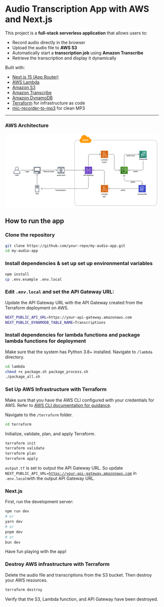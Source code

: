# Audio Transcription App with AWS and Next.js

This project is a **full-stack serverless application** that allows users to:

- Record audio directly in the browser
- Upload the audio file to **AWS S3**
- Automatically start a **transcription job** using **Amazon Transcribe**
- Retrieve the transcription and display it dynamically

Built with:
- [Next.js 15 (App Router)](https://nextjs.org/)
- [AWS Lambda](https://aws.amazon.com/lambda/)
- [Amazon S3](https://aws.amazon.com/s3/)
- [Amazon Transcribe](https://aws.amazon.com/transcribe/)
- [Amazon DynamoDB](https://aws.amazon.com/dynamodb/)
- [Terraform](https://www.terraform.io/) for infrastructure as code
- [mic-recorder-to-mp3](https://www.npmjs.com/package/mic-recorder-to-mp3) for clean MP3
---
### AWS Architecture
![AWS Architecture](/terraform/final_architecture.png)
## How to run the app

### Clone the repository

```bash 
git clone https://github.com/your-repo/my-audio-app.git
cd my-audio-app
```

### Install dependencies & set up set up environmental variables

```bash
npm install
cp .env.example .env.local
```

### Edit <code>.env.local</code> and set the API Gateway URL:
Update the API Gateway URL with the API Gateway created from the Terraform deployment on AWS.
```bash
NEXT_PUBLIC_API_URL=https://your-api-gateway.amazonaws.com
NEXT_PUBLIC_DYNAMODB_TABLE_NAME=Transcriptions
```

### Install dependencies for lambda functions and package lambda functions for deployment

Make sure that the system has Python 3.8+ installed. Navigate to <code>/lambda</code> directory.

```bash
cd lambda
chmod +x package.sh package_process.sh
./package_all.sh
```

### Set Up AWS Infrastructure with Terraform

Make sure that you have the AWS CLI configured with your credentials for AWS. Refer to [AWS CLI documentation for guidance](https://docs.aws.amazon.com/cli/latest/userguide/cli-chap-getting-started.html).

Navigate to the <code>/terraform</code> folder.

```bash
cd terraform
```

Initialize, validate, plan, and apply Terraform.

```bash
terraform init
terraform validate
terraform plan
terraform apply
```

<code>output.tf</code> is set to output the API Gateway URL. So update <code>NEXT_PUBLIC_API_URL=https://your-api-gateway.amazonaws.com</code> in <code>.env.local</code>with the output API Gateway URL.

### Next.js

First, run the development server:

```bash
npm run dev
# or
yarn dev
# or
pnpm dev
# or
bun dev
```

Have fun playing with the app!

### Destroy AWS infrastructure with Terraform

Delete the audio file and transcriptions from the S3 bucket. Then destroy your AWS resources.
```bash
terraform destroy
```
Verify that the S3, Lambda function, and API Gateway have been destroyed.